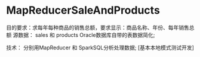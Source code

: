 # MapReducerSaleAndProducts

目的要求：求每年每种商品的销售总额，要求显示：商品名称、年份、每年销售总额
源数据： sales 和 products Oracle数据库自带的表数据简化;

技术：
分别用MapReducer 和 SparkSQL分析处理数据; [基本本地模式测试开发]
